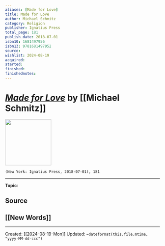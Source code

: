 ```yaml
---
aliases: [Made for Love]
title: Made for Love
author: Michael Schmitz
category: Religion
publisher: Ignatius Press
total_page: 181
publish_date: 2018-07-01
isbn10: 1681497956
isbn13: 9781681497952
source: 
wishlist: 2024-08-19
acquired: 
started: 
finished: 
finishednotes: 
---
```

# *[Made for Love]()* by [[Michael Schmitz]]

<img src="http://books.google.com/books/content?id=5sFqDwAAQBAJ&printsec=frontcover&img=1&zoom=1&edge=curl&source=gbs_api" width=150>

`(New York: Ignatius Press, 2018-07-01), 181`



--- 
**Topic**: 

**Source**
- 
 
**[[New Words]]**
- 

---
Created: [[2024-08-19-Mon]]
Updated: `=dateformat(this.file.mtime, "yyyy-MM-dd-ccc")`